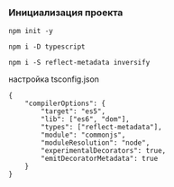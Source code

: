### Инициализация проекта
```
npm init -y
```
```
npm i -D typescript
```
```
npm i -S reflect-metadata inversify
```
настройка tsconfig.json
```
{
    "compilerOptions": {
        "target": "es5",
        "lib": ["es6", "dom"],
        "types": ["reflect-metadata"],
        "module": "commonjs",
        "moduleResolution": "node",
        "experimentalDecorators": true,
        "emitDecoratorMetadata": true
    }
}
```